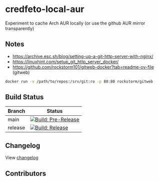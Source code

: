 # credfeto-local-aur

Experiment to cache Arch AUR locally (or use the github AUR mirror transparently)


## Notes

* https://archive.esc.sh/blog/setting-up-a-git-http-server-with-nginx/
* https://linuxhint.com/setup_git_http_server_docker/
* https://github.com/rockstorm101/gitweb-docker?tab=readme-ov-file  (gitweb)

```bash
docker run -v /path/to/repos:/srv/git:ro -p 80:80 rockstorm/gitweb
```

## Build Status

| Branch  | Status                                                                                                                                                                                                                                |
|---------|---------------------------------------------------------------------------------------------------------------------------------------------------------------------------------------------------------------------------------------|
| main    | [![Build: Pre-Release](https://github.com/credfeto/credfeto-local-aur/actions/workflows/build-and-publish-pre-release.yml/badge.svg)](https://github.com/credfeto/credfeto-local-aur/actions/workflows/build-and-publish-pre-release.yml) |
| release | [![Build: Release](https://github.com/credfeto/credfeto-local-aur/actions/workflows/build-and-publish-release.yml/badge.svg)](https://github.com/credfeto/credfeto-local-aur/actions/workflows/build-and-publish-release.yml)             |

## Changelog

View [changelog](CHANGELOG.md)

## Contributors

<!-- ALL-CONTRIBUTORS-LIST:START - Do not remove or modify this section -->
<!-- prettier-ignore-start -->
<!-- markdownlint-disable -->

<!-- markdownlint-restore -->
<!-- prettier-ignore-end -->

<!-- ALL-CONTRIBUTORS-LIST:END -->
